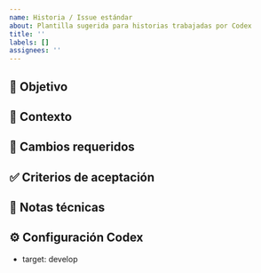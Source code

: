 ```yaml
---
name: Historia / Issue estándar
about: Plantilla sugerida para historias trabajadas por Codex
title: ''
labels: []
assignees: ''
---
```


## 🎯 Objetivo

## 🧠 Contexto

## 🔧 Cambios requeridos

## ✅ Criterios de aceptación

## 📘 Notas técnicas

## ⚙️ Configuración Codex
- target: develop <!-- Usa `main` solo si la historia requiere publicar directo a producción -->
